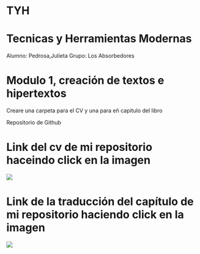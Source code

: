 # TYH
# Tecnicas y Herramientas Modernas
Alumno: Pedrosa,Julieta
Grupo: Los Absorbedores

# Modulo 1, creación de textos e hipertextos
Creare una carpeta para el CV y una para eñ capítulo del libro

Repositorio de Github
# Link del cv de mi repositorio haceindo click en la imagen

<a href="https://github.com/pedrosajulieta/TYH/blob/main/CV_Julieta%20(1).pdf">
   <img src="https://user-images.githubusercontent.com/82124488/128446831-8b13dad2-aee2-40af-aa06-f1f519a12dc0.png">
  </a>
  
  # Link de la traducción del capítulo de mi repositorio haciendo click en la imagen
  
  <a href="https://github.com/pedrosajulieta/TYH/blob/main/Capi%CC%81tulo%206%20final.pdf">
    <img src="https://user-images.githubusercontent.com/82124488/128447352-fae0a3e7-7f09-4014-8cdc-edc9cecb2ee0.png">
</a>
